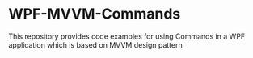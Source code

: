 # WPF-MVVM-Commands
This repository provides code examples for using Commands in a WPF application which is based on MVVM design pattern
